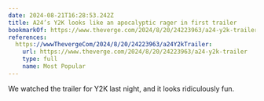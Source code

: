 ```yaml
---
date: 2024-08-21T16:28:53.242Z
title: A24’s Y2K looks like an apocalyptic rager in first trailer
bookmarkOf: https://www.theverge.com/2024/8/20/24223963/a24-y2k-trailer
references:
  https://wwwThevergeCom/2024/8/20/24223963/a24Y2kTrailer:
    url: https://www.theverge.com/2024/8/20/24223963/a24-y2k-trailer
    type: full
    name: Most Popular
---
```


We watched the trailer for Y2K last night, and it looks ridiculously fun.
